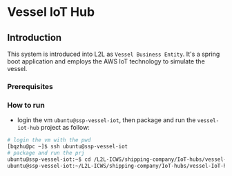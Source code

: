 # Vessel IoT Hub
## Introduction
This system is introduced into L2L as `Vessel Business Entity`. It's a spring boot application and employs the AWS IoT technology to simulate the vessel.
### Prerequisites 
### How to run
- login the vm `ubuntu@ssp-vessel-iot`, then package and run the `vessel-iot-hub` project as follow:
```bash
# login the vm with the pwd
[bqzhu@pc ~]$ ssh ubuntu@ssp-vessel-iot
# package and run the prj
ubuntu@ssp-vessel-iot:~$ cd /L2L-ICWS/shipping-company/IoT-hubs/vessel-IoT-hub
ubuntu@ssp-vessel-iot:~/L2L-ICWS/shipping-company/IoT-hubs/vessel-IoT-hub$ mvn clean install -DskipTests spring-boot:run

```

